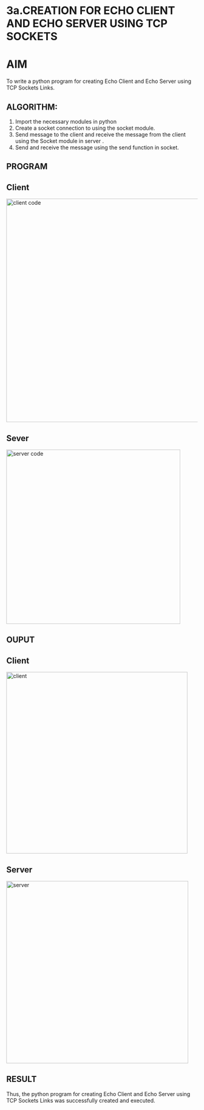 # 3a.CREATION FOR ECHO CLIENT AND ECHO SERVER USING TCP SOCKETS
# AIM
To write a python program for creating Echo Client and Echo Server using TCP
Sockets Links.
## ALGORITHM:
1. Import the necessary modules in python
2. Create a socket connection to using the socket module.
3. Send message to the client and receive the message from the client using the Socket module in
 server .
4. Send and receive the message using the send function in socket.
## PROGRAM
## Client
<img width="587" alt="client code" src="https://github.com/NaveenKumarV2005/3a.Sockets_Creation_for_Echo_Client_and_Echo_Server/assets/151476286/cd6b5423-557b-4919-972c-e0a223d62b53">

## Sever
<img width="458" alt="server code" src="https://github.com/NaveenKumarV2005/3a.Sockets_Creation_for_Echo_Client_and_Echo_Server/assets/151476286/1a7ee830-3fbb-4986-aa22-6f86b7238de3">

## OUPUT
## Client
<img width="477" alt="client" src="https://github.com/NaveenKumarV2005/3a.Sockets_Creation_for_Echo_Client_and_Echo_Server/assets/151476286/1a8afecf-6daf-45da-89b4-085786631801">

## Server
<img width="479" alt="server" src="https://github.com/NaveenKumarV2005/3a.Sockets_Creation_for_Echo_Client_and_Echo_Server/assets/151476286/e7503a59-5887-4fdb-b5be-bf3092e3d61d">

## RESULT
Thus, the python program for creating Echo Client and Echo Server using TCP Sockets Links 
was successfully created and executed.
